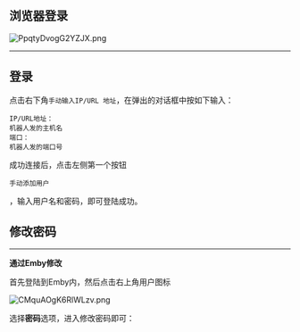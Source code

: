 
## **浏览器登录**


![PpqtyDvogG2YZJX.png](/images/93584520fc83297431e7b8354d55d4c1.png)


---


## 登录


点击右下角`手动输入IP/URL 地址`，在弹出的对话框中按如下输入：


```text
IP/URL地址：
机器人发的主机名
端口：
机器人发的端口号
```


成功连接后，点击左侧第一个按钮


```text
手动添加用户
```


，输入用户名和密码，即可登陆成功。


## **修改密码**


---


**通过Emby修改**


首先登陆到Emby内，然后点击右上角用户图标


![CMquAOgK6RlWLzv.png](/images/cb1689dfb8cd18bad7ccdf9fbc6245ef.png)


选择**密码**选项，进入修改密码即可：

